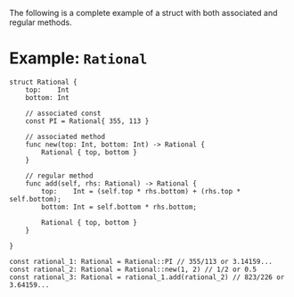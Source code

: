 The following is a complete example of a struct with both associated and regular methods.

# Example: `Rational`

```helios
struct Rational {
    top:    Int
    bottom: Int

    // associated const
    const PI = Rational{ 355, 113 }

    // associated method
    func new(top: Int, bottom: Int) -> Rational {
        Rational { top, bottom }
    }

    // regular method
    func add(self, rhs: Rational) -> Rational {
        top:    Int = (self.top * rhs.bottom) + (rhs.top * self.bottom);
        bottom: Int = self.bottom * rhs.bottom;

        Rational { top, bottom }
    }

}

const rational_1: Rational = Rational::PI // 355/113 or 3.14159...
const rational_2: Rational = Rational::new(1, 2) // 1/2 or 0.5
const rational_3: Rational = rational_1.add(rational_2) // 823/226 or 3.64159...
```
